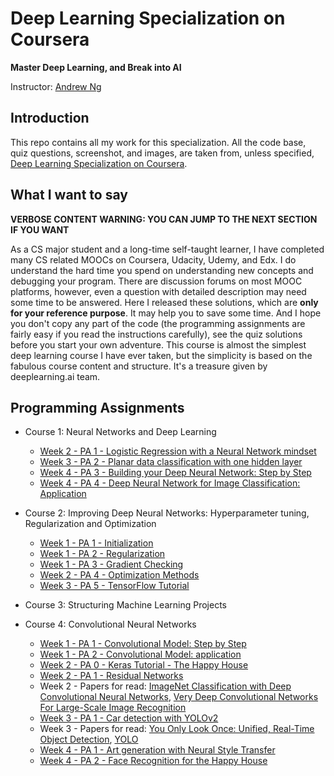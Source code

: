 # Deep Learning Specialization on Coursera

**Master Deep Learning, and Break into AI**

Instructor: [Andrew Ng](http://www.andrewng.org/)

## Introduction

This repo contains all my work for this specialization. All the code base, quiz questions, screenshot, and images, are taken from, unless specified, [Deep Learning Specialization on Coursera](https://www.coursera.org/specializations/deep-learning).

## What I want to say

**VERBOSE CONTENT WARNING: YOU CAN JUMP TO THE NEXT SECTION IF YOU WANT**

As a CS major student and a long-time self-taught learner, I have completed many CS related MOOCs on Coursera, Udacity, Udemy, and Edx. I do understand the hard time you spend on understanding new concepts and debugging your program. There are discussion forums on most MOOC platforms, however, even a question with detailed description may need some time to be answered. Here I released these solutions, which are **only for your reference purpose**. It may help you to save some time. And I hope you don't copy any part of the code (the programming assignments are fairly easy if you read the instructions carefully), see the quiz solutions before you start your own adventure. This course is almost the simplest deep learning course I have ever taken, but the simplicity is based on the fabulous course content and structure. It's a treasure given by deeplearning.ai team.


## Programming Assignments

- Course 1: Neural Networks and Deep Learning

  - [Week 2 - PA 1 - Logistic Regression with a Neural Network mindset](https://github.com/SibaSubramaniam/Coursera-Deep-Learning-Specialization/blob/master/Neural%20Networks%20and%20Deep%20Learning/Logistic%2BRegression%2Bwith%2Ba%2BNeural%2BNetwork%2Bmindset%2Bv5.ipynb)
  - [Week 3 - PA 2 - Planar data classification with one hidden layer](https://github.com/SibaSubramaniam/Coursera-Deep-Learning-Specialization/blob/master/Neural%20Networks%20and%20Deep%20Learning/Planar%2Bdata%2Bclassification%2Bwith%2Bone%2Bhidden%2Blayer%2Bv5.ipynb)
  - [Week 4 - PA 3 - Building your Deep Neural Network: Step by Step](https://github.com/SibaSubramaniam/Coursera-Deep-Learning-Specialization/blob/master/Neural%20Networks%20and%20Deep%20Learning/Building%2Byour%2BDeep%2BNeural%2BNetwork%2B-%2BStep%2Bby%2BStep%2Bv8.ipynb)
  - [Week 4 - PA 4 - Deep Neural Network for Image Classification: Application](https://github.com/SibaSubramaniam/Coursera-Deep-Learning-Specialization/blob/master/Neural%20Networks%20and%20Deep%20Learning/Deep%2BNeural%2BNetwork%2B-%2BApplication%2Bv8.ipynb)

- Course 2: Improving Deep Neural Networks: Hyperparameter tuning, Regularization and Optimization

  - [Week 1 - PA 1 - Initialization](https://github.com/SibaSubramaniam/Coursera-Deep-Learning-Specialization/blob/master/Improving%20Deep%20Neural%20Networks-%20Hyperparameter%20tuning-%20Regularization%20and%20Optimization/Initialization.ipynb)
  - [Week 1 - PA 2 - Regularization](https://github.com/SibaSubramaniam/Coursera-Deep-Learning-Specialization/blob/master/Improving%20Deep%20Neural%20Networks-%20Hyperparameter%20tuning-%20Regularization%20and%20Optimization/Regularization%2B-%2Bv2.ipynb)
  - [Week 1 - PA 3 - Gradient Checking](https://github.com/SibaSubramaniam/Coursera-Deep-Learning-Specialization/blob/master/Improving%20Deep%20Neural%20Networks-%20Hyperparameter%20tuning-%20Regularization%20and%20Optimization/Gradient%2BChecking%2Bv1.ipynb)
  - [Week 2 - PA 4 - Optimization Methods](https://github.com/SibaSubramaniam/Coursera-Deep-Learning-Specialization/blob/master/Improving%20Deep%20Neural%20Networks-%20Hyperparameter%20tuning-%20Regularization%20and%20Optimization/Optimization%2Bmethods.ipynb)
  - [Week 3 - PA 5 - TensorFlow Tutorial](https://github.com/SibaSubramaniam/Coursera-Deep-Learning-Specialization/blob/master/Improving%20Deep%20Neural%20Networks-%20Hyperparameter%20tuning-%20Regularization%20and%20Optimization/Tensorflow%2BTutorial.ipynb) 

- Course 3: Structuring Machine Learning Projects

- Course 4: Convolutional Neural Networks

  - [Week 1 - PA 1 - Convolutional Model: Step by Step](https://github.com/SibaSubramaniam/Coursera-Deep-Learning-Specialization/blob/master/Convolutional%20Neural%20Networks/Convolution%2Bmodel%2B-%2BStep%2Bby%2BStep%2B-%2Bv2.ipynb)
  - [Week 1 - PA 2 - Convolutional Model: application](https://github.com/SibaSubramaniam/Coursera-Deep-Learning-Specialization/blob/master/Convolutional%20Neural%20Networks/Convolution%2Bmodel%2B-%2BApplication%2B-%2Bv1.ipynb)
  - [Week 2 - PA 0 - Keras Tutorial - The Happy House](https://github.com/SibaSubramaniam/Coursera-Deep-Learning-Specialization/blob/master/Convolutional%20Neural%20Networks/Keras%2B-%2BTutorial%2B-%2BHappy%2BHouse%2Bv2.ipynb)
  - [Week 2 - PA 1 - Residual Networks](https://github.com/SibaSubramaniam/Coursera-Deep-Learning-Specialization/blob/master/Convolutional%20Neural%20Networks/Residual%2BNetworks%2B-%2Bv2.ipynb)
  -  Week 2 - Papers for read:  [ImageNet Classification with Deep Convolutional
Neural Networks](https://papers.nips.cc/paper/4824-imagenet-classification-with-deep-convolutional-neural-networks.pdf), [Very Deep Convolutional Networks For Large-Scale Image Recognition](https://arxiv.org/pdf/1409.1556.pdf)
  - [Week 3 - PA 1 - Car detection with YOLOv2](https://github.com/SibaSubramaniam/Coursera-Deep-Learning-Specialization/blob/master/Convolutional%20Neural%20Networks/Autonomous%2Bdriving%2Bapplication%2B-%2BCar%2Bdetection%2B-%2Bv3.ipynb)
  -  Week 3 - Papers for read: [You Only Look Once:
Unified, Real-Time Object Detection](https://arxiv.org/pdf/1506.02640.pdf), [YOLO](https://arxiv.org/pdf/1612.08242.pdf)
  - [Week 4 - PA 1 - Art generation with Neural Style Transfer](https://github.com/SibaSubramaniam/Coursera-Deep-Learning-Specialization/blob/master/Convolutional%20Neural%20Networks/Art%2BGeneration%2Bwith%2BNeural%2BStyle%2BTransfer%2B-%2Bv2.ipynb)
  - [Week 4 - PA 2 - Face Recognition for the Happy House](https://github.com/SibaSubramaniam/Coursera-Deep-Learning-Specialization/blob/master/Convolutional%20Neural%20Networks/Face%2BRecognition%2Bfor%2Bthe%2BHappy%2BHouse%2B-%2Bv3.ipynb)
  
  



